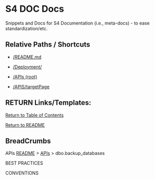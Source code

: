 ﻿# S4 DOC Docs
Snippets and Docs for S4 Documentation (i.e., meta-docs) - to ease standardization/etc. 



## Relative Paths / Shortcuts 
- [/README.md](?encodedPath=README.md)
- [/Deployment/](/Repository/00aeb933-08e0-466e-a815-db20aa979639/master/Tree/Deployment)

- [/APIs (root)](?encodedPath=apis%2FAPIS.md)
- [/APIS/targetPage](?encodedPath=apis%2Ffile_name.md)



## RETURN Links/Templates:

[Return to Table of Contents](#table-of-contents)

[Return to README](?encodedPath=README.md)

## BreadCrumbs

APIs
[README](?encodedPath=README.md) > [APIs](?encodedPath=DOCUMENTATION%2Fapis%2FAPIS.md) > dbo.backup_databases

BEST PRACTICES 


CONVENTIONS



<style>
    div.stub { display: none; }
</style>


